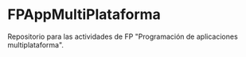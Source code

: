 # FPAppMultiPlataforma

Repositorio para las actividades de FP "Programación de aplicaciones multiplataforma".
